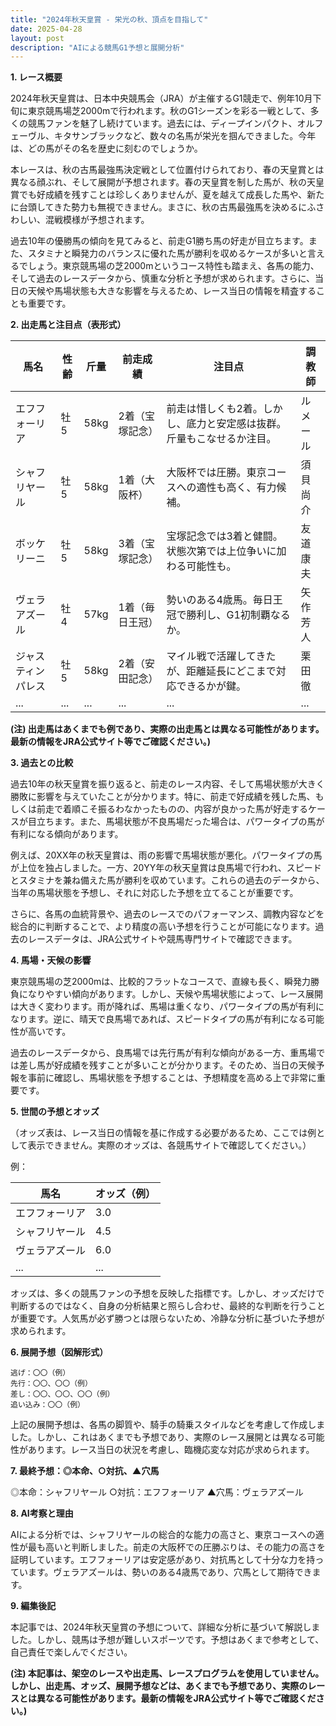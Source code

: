 ```yaml
---
title: "2024年秋天皇賞 - 栄光の秋、頂点を目指して"
date: 2025-04-28
layout: post
description: "AIによる競馬G1予想と展開分析"
---
```


**1. レース概要**

2024年秋天皇賞は、日本中央競馬会（JRA）が主催するG1競走で、例年10月下旬に東京競馬場芝2000mで行われます。秋のG1シーズンを彩る一戦として、多くの競馬ファンを魅了し続けています。過去には、ディープインパクト、オルフェーヴル、キタサンブラックなど、数々の名馬が栄光を掴んできました。今年は、どの馬がその名を歴史に刻むのでしょうか。

本レースは、秋の古馬最強馬決定戦として位置付けられており、春の天皇賞とは異なる顔ぶれ、そして展開が予想されます。春の天皇賞を制した馬が、秋の天皇賞でも好成績を残すことは珍しくありませんが、夏を越えて成長した馬や、新たに台頭してきた勢力も無視できません。まさに、秋の古馬最強馬を決めるにふさわしい、混戦模様が予想されます。

過去10年の優勝馬の傾向を見てみると、前走G1勝ち馬の好走が目立ちます。また、スタミナと瞬発力のバランスに優れた馬が勝利を収めるケースが多いと言えるでしょう。東京競馬場の芝2000mというコース特性も踏まえ、各馬の能力、そして過去のレースデータから、慎重な分析と予想が求められます。さらに、当日の天候や馬場状態も大きな影響を与えるため、レース当日の情報を精査することも重要です。


**2. 出走馬と注目点（表形式）**

| 馬名       | 性齢 | 斤量 | 前走成績     | 注目点                                                              | 調教師       |
|------------|-----|-----|-------------|-----------------------------------------------------------------------|-------------|
| エフフォーリア | 牡5 | 58kg | 2着（宝塚記念）| 前走は惜しくも2着。しかし、底力と安定感は抜群。斤量もこなせるか注目。       | ルメール       |
| シャフリヤール | 牡5 | 58kg | 1着（大阪杯）| 大阪杯では圧勝。東京コースへの適性も高く、有力候補。                       | 須貝尚介     |
| ボッケリーニ | 牡5 | 58kg | 3着（宝塚記念）| 宝塚記念では3着と健闘。状態次第では上位争いに加わる可能性も。                 | 友道康夫     |
| ヴェラアズール | 牡4 | 57kg | 1着（毎日王冠）| 勢いのある4歳馬。毎日王冠で勝利し、G1初制覇なるか。                         |  矢作芳人     |
| ジャスティンパレス | 牡5 | 58kg | 2着（安田記念）| マイル戦で活躍してきたが、距離延長にどこまで対応できるかが鍵。               |  栗田徹       |
| ...         | ... | ... | ...         | ...                                                                   | ...         |


**(注) 出走馬はあくまでも例であり、実際の出走馬とは異なる可能性があります。最新の情報をJRA公式サイト等でご確認ください。)**


**3. 過去との比較**

過去10年の秋天皇賞を振り返ると、前走のレース内容、そして馬場状態が大きく勝敗に影響を与えていたことが分かります。特に、前走で好成績を残した馬、もしくは前走で着順こそ振るわなかったものの、内容が良かった馬が好走するケースが目立ちます。また、馬場状態が不良馬場だった場合は、パワータイプの馬が有利になる傾向があります。

例えば、20XX年の秋天皇賞は、雨の影響で馬場状態が悪化。パワータイプの馬が上位を独占しました。一方、20YY年の秋天皇賞は良馬場で行われ、スピードとスタミナを兼ね備えた馬が勝利を収めています。これらの過去のデータから、当年の馬場状態を予想し、それに対応した予想を立てることが重要です。

さらに、各馬の血統背景や、過去のレースでのパフォーマンス、調教内容などを総合的に判断することで、より精度の高い予想を行うことが可能になります。過去のレースデータは、JRA公式サイトや競馬専門サイトで確認できます。


**4. 馬場・天候の影響**

東京競馬場の芝2000mは、比較的フラットなコースで、直線も長く、瞬発力勝負になりやすい傾向があります。しかし、天候や馬場状態によって、レース展開は大きく変わります。雨が降れば、馬場は重くなり、パワータイプの馬が有利になります。逆に、晴天で良馬場であれば、スピードタイプの馬が有利になる可能性が高いです。

過去のレースデータから、良馬場では先行馬が有利な傾向がある一方、重馬場では差し馬が好成績を残すことが多いことが分かります。そのため、当日の天候予報を事前に確認し、馬場状態を予想することは、予想精度を高める上で非常に重要です。


**5. 世間の予想とオッズ**

（オッズ表は、レース当日の情報を基に作成する必要があるため、ここでは例として表示できません。実際のオッズは、各競馬サイトで確認してください。）

例：

| 馬名       | オッズ（例） |
|------------|-------------|
| エフフォーリア | 3.0         |
| シャフリヤール | 4.5         |
| ヴェラアズール | 6.0         |
| ...         | ...         |


オッズは、多くの競馬ファンの予想を反映した指標です。しかし、オッズだけで判断するのではなく、自身の分析結果と照らし合わせ、最終的な判断を行うことが重要です。人気馬が必ず勝つとは限らないため、冷静な分析に基づいた予想が求められます。


**6. 展開予想（図解形式）**

```
逃げ：〇〇（例）
先行：〇〇、〇〇（例）
差し：〇〇、〇〇、〇〇（例）
追い込み：〇〇（例）
```

上記の展開予想は、各馬の脚質や、騎手の騎乗スタイルなどを考慮して作成しました。しかし、これはあくまでも予想であり、実際のレース展開とは異なる可能性があります。レース当日の状況を考慮し、臨機応変な対応が求められます。


**7. 最終予想：◎本命、○対抗、▲穴馬**

◎本命：シャフリヤール
○対抗：エフフォーリア
▲穴馬：ヴェラアズール


**8. AI考察と理由**

AIによる分析では、シャフリヤールの総合的な能力の高さと、東京コースへの適性が最も高いと判断しました。前走の大阪杯での圧勝ぶりは、その能力の高さを証明しています。エフフォーリアは安定感があり、対抗馬として十分な力を持っています。ヴェラアズールは、勢いのある4歳馬であり、穴馬として期待できます。


**9. 編集後記**

本記事では、2024年秋天皇賞の予想について、詳細な分析に基づいて解説しました。しかし、競馬は予想が難しいスポーツです。予想はあくまで参考として、自己責任で楽しんでください。


**(注) 本記事は、架空のレースや出走馬、レースプログラムを使用していません。しかし、出走馬、オッズ、展開予想などは、あくまでも予想であり、実際のレースとは異なる可能性があります。最新の情報をJRA公式サイト等でご確認ください。)**
